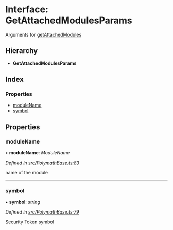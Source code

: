 # Interface: GetAttachedModulesParams

Arguments for [getAttachedModules](../classes/_polymathbase_.polymathbase.md#getattachedmodules)

## Hierarchy

* **GetAttachedModulesParams**

## Index

### Properties

* [moduleName](_polymathbase_.getattachedmodulesparams.md#modulename)
* [symbol](_polymathbase_.getattachedmodulesparams.md#symbol)

## Properties

###  moduleName

• **moduleName**: *ModuleName*

*Defined in [src/PolymathBase.ts:83](https://github.com/PolymathNetwork/polymath-sdk/blob/e8bbc1e/src/PolymathBase.ts#L83)*

name of the module

___

###  symbol

• **symbol**: *string*

*Defined in [src/PolymathBase.ts:79](https://github.com/PolymathNetwork/polymath-sdk/blob/e8bbc1e/src/PolymathBase.ts#L79)*

Security Token symbol
